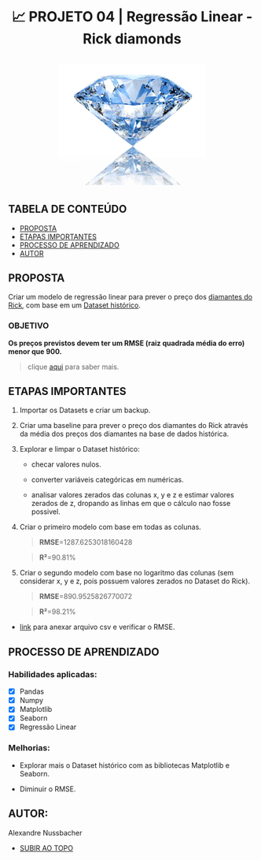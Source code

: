 <a name="topo"></a>
<h1 align="center"> 📈 PROJETO 04 | Regressão Linear - Rick diamonds <br></br>
  <img width="300" src="https://github.com/alexandrenussbacher/Ironhack-Projetos/blob/main/Projeto%2004%20-%20Rick%20diamonds/imagens/diamante.jpg" alt="Shark"/>
</h>

## TABELA DE CONTEÚDO

- [PROPOSTA](#proposta)
- [ETAPAS IMPORTANTES](#etapas)
- [PROCESSO DE APRENDIZADO](#processo_de_aprendizado)
- [AUTOR](#autor)

<a name="proposta"></a>
## PROPOSTA

Criar um modelo de regressão linear para prever o preço dos [diamantes do Rick](https://github.com/alexandrenussbacher/Ironhack-Projetos/blob/main/Projeto%2004%20-%20Rick%20diamonds/data/Rick's%20diamonds.csv), com base em um [Dataset histórico](https://github.com/alexandrenussbacher/Ironhack-Projetos/blob/main/Projeto%2004%20-%20Rick%20diamonds/data/Histoical%20Dataset.csv).

### OBJETIVO

**Os preços previstos devem ter um RMSE (raiz quadrada média do erro) menor que 900.**

> clique [aqui](https://ironhack.school/asset-v1:IRONHACK+DAFT+202007_SAO+type@asset+block@linear-regression-challenge.pdf) para saber mais.

<a name="etapas"></a>
## ETAPAS IMPORTANTES

<ol type="1">

<li> Importar os Datasets e criar um backup. </li> <p></p>

<li> Criar uma baseline para prever o preço dos diamantes do Rick através da média dos preços dos diamantes na base de dados histórica. </li> <p></p>

<li> Explorar e limpar o Dataset histórico:
 
 - checar valores nulos.
 
 - converter variáveis categóricas em numéricas.
 
 - analisar valores zerados das colunas x, y e z e estimar valores zerados de z, dropando as linhas em que o cálculo nao fosse possivel. </li> <p></p>
 
 <li> Criar o primeiro modelo com base em todas as colunas. <p></p>
  
>**RMSE**=1287.6253018160428

>**R²**=90.81% </li> <p></p>

<li> Criar o segundo modelo com base no logaritmo das colunas (sem considerar x, y e z, pois possuem valores zerados no Dataset do Rick). <p></p>
  
>**RMSE**=890.9525826770072

>**R²**=98.21% </li> <p></p>

</ol>

* [link](https://daft-oct2020-rick-diamonds.herokuapp.com/) para anexar arquivo csv e verificar o RMSE.

<a name="processo_de_aprendizado"></a>
## PROCESSO DE APRENDIZADO

### Habilidades aplicadas:

- [x] Pandas
- [x] Numpy
- [x] Matplotlib
- [x] Seaborn
- [x] Regressão Linear

### Melhorias:

* Explorar mais o Dataset histórico com as bibliotecas Matplotlib e Seaborn.

* Diminuir o RMSE.

<a name="autor"></a>
## AUTOR:

Alexandre Nussbacher

- [SUBIR AO TOPO](#topo)

